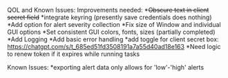 QOL and Known Issues:
Improvements needed:
*~~Obscure text in client secret field~~
*integrate keyring (presently save credentials does nothing)
*Add option for alert severity collection
*Fix size of Window and individual GUI options
*Set consistent GUI colors, fonts, sizes (partially completed)
*Add Logging
*Add basic error handling
*add toggle for client secret box: https://chatgpt.com/s/t_685ed51fd3508191a7a55d40ad18e163
*Need logic to renew token if it expires while running tasks

Known Issues:
*exporting alert data only allows for 'low'-'high' alerts